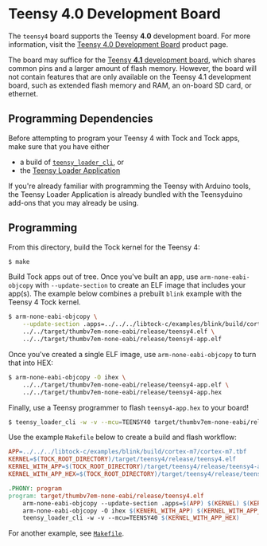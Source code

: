 Teensy 4.0 Development Board
============================

The `teensy4` board supports the Teensy **4.0** development board.
For more information, visit the
[Teensy 4.0 Development Board](https://www.pjrc.com/store/teensy40.html)
product page.

The board may suffice for the [Teensy **4.1** development board](t41), which
shares common pins and a larger amount of flash memory. However, the board
will not contain features that are only available on the Teensy 4.1 development
board, such as extended flash memory and RAM, an on-board SD card, or ethernet.

[t41]: https://www.pjrc.com/store/teensy41.html

Programming Dependencies
------------------------

Before attempting to program your Teensy 4 with Tock and Tock apps, make sure
that you have either

- a build of [`teensy_loader_cli`](https://github.com/PaulStoffregen/teensy_loader_cli), or
- the [Teensy Loader Application](https://www.pjrc.com/teensy/loader.html)

If you're already familiar with programming the Teensy with Arduino tools,
the Teensy Loader Application is already bundled with the Teensyduino add-ons
that you may already be using.

Programming
-----------

From this directory, build the Tock kernel for the Teensy 4:

```bash
$ make
```

Build Tock apps out of tree. Once you've built an app, use
`arm-none-eabi-objcopy` with `--update-section` to create an ELF image that
includes your app(s). The example below combines a prebuilt `blink` example
with the Teensy 4 Tock kernel.

```bash
$ arm-none-eabi-objcopy \
    --update-section .apps=../../../libtock-c/examples/blink/build/cortex-m7/cortex-m7.tbf \
    ../../target/thumbv7em-none-eabi/release/teensy4.elf \
    ../../target/thumbv7em-none-eabi/release/teensy4-app.elf
```

Once you've created a single ELF image, use `arm-none-eabi-objcopy` to turn
that into HEX:

```bash
$ arm-none-eabi-objcopy -O ihex \
    ../../target/thumbv7em-none-eabi/release/teensy4-app.elf \
    ../../target/thumbv7em-none-eabi/release/teensy4-app.hex
```

Finally, use a Teensy programmer to flash `teensy4-app.hex` to your board!

```bash
$ teensy_loader_cli -w -v --mcu=TEENSY40 target/thumbv7em-none-eabi/release/teensy4-app.hex
```

Use the example `Makefile` below to create a build and flash workflow:

```Makefile
APP=../../../libtock-c/examples/blink/build/cortex-m7/cortex-m7.tbf
KERNEL=$(TOCK_ROOT_DIRECTORY)/target/teensy4/release/teensy4.elf
KERNEL_WITH_APP=$(TOCK_ROOT_DIRECTORY)/target/teensy4/release/teensy4-app.elf
KERNEL_WITH_APP_HEX=$(TOCK_ROOT_DIRECTORY)/target/teensy4/release/teensy4-app.hex

.PHONY: program
program: target/thumbv7em-none-eabi/release/teensy4.elf
	arm-none-eabi-objcopy --update-section .apps=$(APP) $(KERNEL) $(KERNEL_WITH_APP)
	arm-none-eabi-objcopy -O ihex $(KENERL_WITH_APP) $(KERNEL_WITH_APP_HEX)
    teensy_loader_cli -w -v --mcu=TEENSY40 $(KERNEL_WITH_APP_HEX)
```

For another example, see [`Makefile`](./Makefile).
